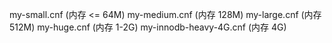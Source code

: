my-small.cnf  (内存 <= 64M)
my-medium.cnf (内存 128M)
my-large.cnf  (内存 512M)
my-huge.cnf   (内存 1-2G)
my-innodb-heavy-4G.cnf  (内存 4G)
